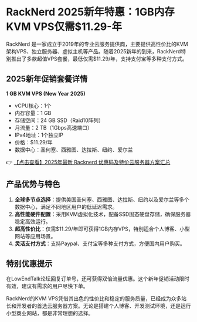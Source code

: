 # RackNerd 2025新年特惠：1GB内存KVM VPS仅需$11.29-年

RackNerd 是一家成立于2019年的专业云服务提供商，主要提供高性价比的KVM架构VPS、独立服务器、虚拟主机等产品。随着2025新年的到来，RackNerd特别推出了多款超值VPS套餐，最低仅需$11.29/年，支持支付宝等多种支付方式。

## 2025新年促销套餐详情

**1 GB KVM VPS (New Year 2025)**
- vCPU核心：1个
- 内存容量：1 GB
- 存储空间：24 GB SSD（Raid10阵列）
- 月流量：2 TB（1Gbps高速端口）
- IPv4地址：1个独立IP
- 价格：$11.29/年
- 数据中心：圣何塞、西雅图、达拉斯、纽约、爱尔兰

👉 [【点击查看】2025年最新 Racknerd 优惠码及特价云服务器方案汇总](https://bit.ly/Rack_Nerd)

## 产品优势与特色

1. **全球多节点选择**：提供美国圣何塞、西雅图、达拉斯、纽约以及爱尔兰等多个数据中心，满足不同地区用户的低延迟需求。
2. **高性能硬件配置**：采用KVM虚拟化技术，配备SSD固态硬盘存储，确保服务器稳定高效运行。
3. **超高性价比**：仅需$11.29/年即可获得1GB内存VPS，特别适合个人博客、小型网站等应用场景。
4. **灵活支付方式**：支持Paypal、支付宝等多种支付方式，方便国内用户购买。

## 特别优惠提示

在LowEndTalk论坛回复订单号，还可获得双倍流量优惠。这个新年促销活动限时有效，建议有需求的用户尽快下单。

RackNerd的KVM VPS凭借其出色的性价比和稳定的服务质量，已经成为众多站长和开发者的首选云服务器方案。无论是搭建个人博客、开发测试环境，还是运行小型商业网站，都是非常理想的选择。